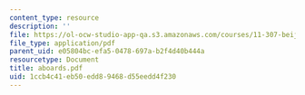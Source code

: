 ```yaml
---
content_type: resource
description: ''
file: https://ol-ocw-studio-app-qa.s3.amazonaws.com/courses/11-307-beijing-urban-design-studio-summer-2006/1ccb4c41eb50edd89468d55eedd4f230_aboards.pdf
file_type: application/pdf
parent_uid: e05804bc-efa5-0478-697a-b2f4d40b444a
resourcetype: Document
title: aboards.pdf
uid: 1ccb4c41-eb50-edd8-9468-d55eedd4f230
---
```

